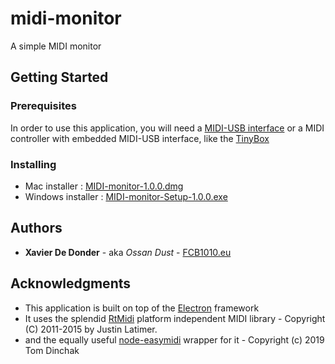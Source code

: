 # midi-monitor

A simple MIDI monitor

## Getting Started

### Prerequisites

In order to use this application, you will need a [MIDI-USB interface](https://google.com/search?q=midi-usb+interface&tbm=isch) 
or a MIDI controller with embedded MIDI-USB interface, like the [TinyBox](https://www.tinybox.rocks)

### Installing

* Mac installer : [MIDI-monitor-1.0.0.dmg](https://github.com/ossandust/midi-monitor/releases/download/v1.0.0/MIDI-monitor-1.0.0.dmg)
* Windows installer : [MIDI-monitor-Setup-1.0.0.exe](https://github.com/ossandust/midi-monitor/releases/download/v1.0.0/MIDI-monitor-Setup-1.0.0.exe)

## Authors

* **Xavier De Donder** - aka *Ossan Dust* - [FCB1010.eu](https://www.fcb1010.eu)

## Acknowledgments

* This application is built on top of the [Electron](https://www.electronjs.org/) framework
* It uses the splendid [RtMidi](https://www.music.mcgill.ca/~gary/rtmidi/) platform independent MIDI library - Copyright (C) 2011-2015 by Justin Latimer.
* and the equally useful [node-easymidi](https://github.com/dinchak/node-easymidi) wrapper for it - Copyright (c) 2019 Tom Dinchak 
